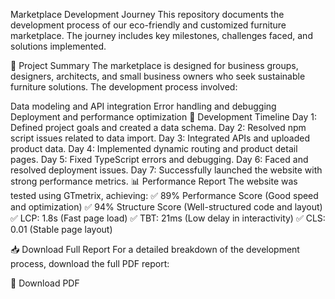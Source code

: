 Marketplace Development Journey
This repository documents the development process of our eco-friendly and customized furniture marketplace. The journey includes key milestones, challenges faced, and solutions implemented.

📄 Project Summary
The marketplace is designed for business groups, designers, architects, and small business owners who seek sustainable furniture solutions. The development process involved:

Data modeling and API integration
Error handling and debugging
Deployment and performance optimization
📌 Development Timeline
Day 1: Defined project goals and created a data schema.
Day 2: Resolved npm script issues related to data import.
Day 3: Integrated APIs and uploaded product data.
Day 4: Implemented dynamic routing and product detail pages.
Day 5: Fixed TypeScript errors and debugging.
Day 6: Faced and resolved deployment issues.
Day 7: Successfully launched the website with strong performance metrics.
📊 Performance Report
The website was tested using GTmetrix, achieving:
✅ 89% Performance Score (Good speed and optimization)
✅ 94% Structure Score (Well-structured code and layout)
✅ LCP: 1.8s (Fast page load)
✅ TBT: 21ms (Low delay in interactivity)
✅ CLS: 0.01 (Stable page layout)

📥 Download Full Report
For a detailed breakdown of the development process, download the full PDF report:

📄 Download PDF
